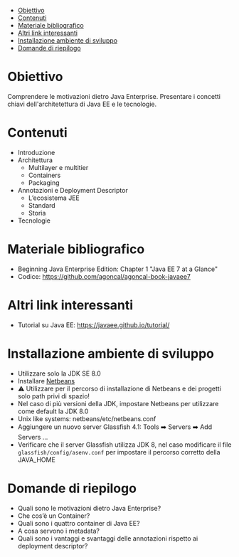 - [Obiettivo](#obiettivo)
- [Contenuti](#contenuti)
- [Materiale bibliografico](#materiale-bibliografico)
- [Altri link interessanti](#altri-link-interessanti)
- [Installazione ambiente di sviluppo](#installazione-ambiente-di-sviluppo)
- [Domande di riepilogo](#domande-di-riepilogo)
# Obiettivo 
Comprendere le motivazioni dietro Java Enterprise. Presentare i concetti chiavi dell'architetettura di Java EE e le tecnologie.

# Contenuti
- Introduzione
- Architettura
  - Multilayer e multitier
  - Containers
  - Packaging
- Annotazioni e Deployment Descriptor
  - L’ecosistema JEE
  - Standard
  - Storia
- Tecnologie

# Materiale bibliografico
- Beginning Java Enterprise Edition: Chapter 1 "Java EE 7 at a Glance"
- Codice: https://github.com/agoncal/agoncal-book-javaee7

# Altri link interessanti
- Tutorial su Java EE: https://javaee.github.io/tutorial/

# Installazione ambiente di sviluppo
- Utilizzare solo la JDK SE 8.0
- Installare [Netbeans](https://netbeans.apache.org/download/nb15/)
- ⚠️ Utilizzare per il percorso di installazione di Netbeans e dei progetti solo path privi di spazio!
- Nel caso di più versioni della JDK, impostare Netbeans per utilizzare come default la JDK 8.0
- Unix like systems: netbeans/etc/netbeans.conf
- Aggiungere un nuovo server Glassfish 4.1: Tools ➡️ Servers ➡️ Add Servers ...
- Verificare che il server Glassfish utilizza JDK 8, nel caso modificare il file ```glassfish/config/asenv.conf``` per impostare il percorso corretto della JAVA_HOME


# Domande di riepilogo
* Quali sono le motivazioni dietro Java Enterprise?
* Che cos’è un Container?
* Quali sono i quattro container di Java EE?
* A cosa servono i metadata?
* Quali sono i vantaggi e svantaggi delle annotazioni rispetto ai deployment descriptor?